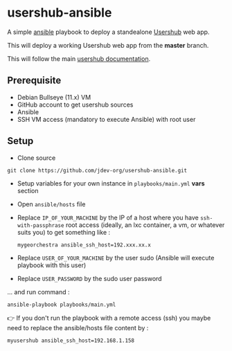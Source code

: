 # usershub-ansible

A simple [ansible](http://docs.ansible.com) playbook to deploy a standealone [Usershub](https://github.com/PnX-SI/UsersHub) web app.

This will deploy a working Usershub web app from the **master** branch.

This will follow the main [usershub documentation](https://usershub.readthedocs.io/fr/latest/).

## Prerequisite

* Debian Bullseye (11.x) VM
* GitHub account to get usershub sources
* Ansible
* SSH VM access (mandatory to execute Ansible) with root user

## Setup

* Clone source

```
git clone https://github.com/jdev-org/usershub-ansible.git
```

* Setup variables for your own instance in ```playbooks/main.yml``` **vars** section

* Open `ansible/hosts` file

* Replace `IP_OF_YOUR_MACHINE` by the IP of a host where you have `ssh-with-passphrase` root access (ideally, an lxc container, a vm, or whatever suits you) to get something like :

    `mygeorchestra ansible_ssh_host=192.xxx.xx.x`

* Replace `USER_OF_YOUR_MACHINE` by the user sudo (Ansible will execute playbook with this user)

* Replace `USER_PASSWORD` by the sudo user password

... and run command :

```
ansible-playbook playbooks/main.yml
```
👉 If you don't run the playbook with a remote access (ssh) you maybe need to replace the ansible/hosts file content by :

```
myusershub ansible_ssh_host=192.168.1.158
```
